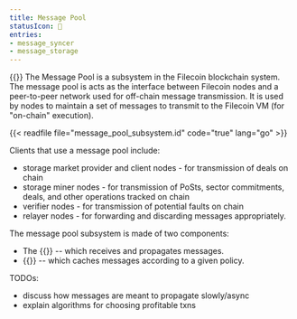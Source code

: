 ```yaml
---
title: Message Pool
statusIcon: 🛑
entries:
- message_syncer
- message_storage
---
```


{{<label message_pool>}}
The Message Pool is a subsystem in the Filecoin blockchain system. The message pool is acts as the interface between Filecoin nodes and a peer-to-peer network used for off-chain message transmission. It is used by nodes to maintain a set of messages to transmit to the Filecoin VM (for "on-chain" execution).

{{< readfile file="message_pool_subsystem.id" code="true" lang="go" >}}

Clients that use a message pool include:

- storage market provider and client nodes - for transmission of deals on chain
- storage miner nodes - for transmission of PoSts, sector commitments, deals, and other operations tracked on chain
- verifier nodes - for transmission of potential faults on chain
- relayer nodes - for forwarding and discarding messages appropriately.

The message pool subsystem is made of two components:

- The {{<sref message_syncer>}} -- which receives and propagates messages.
- {{<sref message_storage>}} -- which caches messages according to a given policy.

TODOs:

- discuss how messages are meant to propagate slowly/async
- explain algorithms for choosing profitable txns
